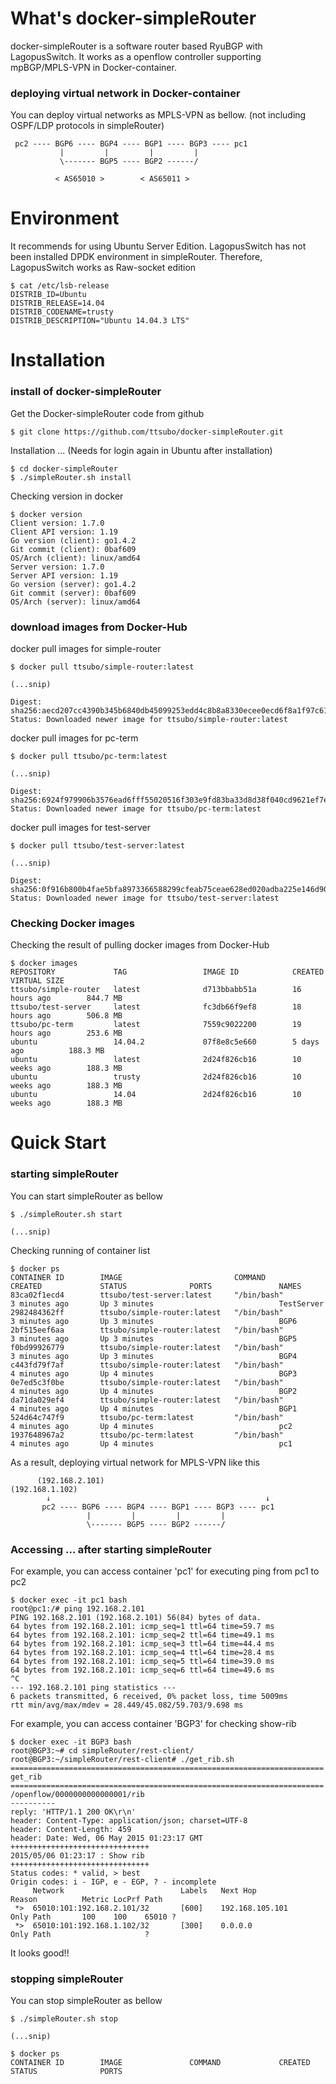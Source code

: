 What's docker-simpleRouter
==========
docker-simpleRouter is a software router based RyuBGP with LagopusSwitch. 
It works as a openflow controller supporting mpBGP/MPLS-VPN in Docker-container.

### deploying virtual network in Docker-container 
You can deploy virtual networks as MPLS-VPN as bellow. 
(not including OSPF/LDP protocols in simpleRouter)

     pc2 ---- BGP6 ---- BGP4 ---- BGP1 ---- BGP3 ---- pc1
               |         |         |         |
               \------- BGP5 ---- BGP2 ------/

              < AS65010 >        < AS65011 >

Environment
==========
It recommends for using Ubuntu Server Edition.
LagopusSwitch has not been installed DPDK environment in simpleRouter.
Therefore, LagopusSwitch works as Raw-socket edition

	$ cat /etc/lsb-release 
	DISTRIB_ID=Ubuntu
	DISTRIB_RELEASE=14.04
	DISTRIB_CODENAME=trusty
	DISTRIB_DESCRIPTION="Ubuntu 14.04.3 LTS"

Installation
==========
### install of docker-simpleRouter
Get the Docker-simpleRouter code from github

	$ git clone https://github.com/ttsubo/docker-simpleRouter.git

Installation ...
(Needs for login again in Ubuntu after installation)

	$ cd docker-simpleRouter
	$ ./simpleRouter.sh install


Checking version in docker

	$ docker version
	Client version: 1.7.0
	Client API version: 1.19
	Go version (client): go1.4.2
	Git commit (client): 0baf609
	OS/Arch (client): linux/amd64
	Server version: 1.7.0
	Server API version: 1.19
	Go version (server): go1.4.2
	Git commit (server): 0baf609
	OS/Arch (server): linux/amd64


### download images from Docker-Hub
docker pull images for simple-router

	$ docker pull ttsubo/simple-router:latest

	(...snip)

	Digest: sha256:aecd207cc4390b345b6840db45099253edd4c8b8a8330ecee0ecd6f8a1f97c61
	Status: Downloaded newer image for ttsubo/simple-router:latest


docker pull images for pc-term

	$ docker pull ttsubo/pc-term:latest

	(...snip)

	Digest: sha256:6924f979906b3576ead6fff55020516f303e9fd83ba33d8d38f040cd9621ef7e
	Status: Downloaded newer image for ttsubo/pc-term:latest


docker pull images for test-server

	$ docker pull ttsubo/test-server:latest

	(...snip)

	Digest: sha256:0f916b800b4fae5bfa8973366588299cfeab75ceae628ed020adba225e146d90
	Status: Downloaded newer image for ttsubo/test-server:latest


### Checking Docker images
Checking the result of pulling docker images from Docker-Hub

	$ docker images
	REPOSITORY             TAG                 IMAGE ID            CREATED             VIRTUAL SIZE
	ttsubo/simple-router   latest              d713bbabb51a        16 hours ago        844.7 MB
	ttsubo/test-server     latest              fc3db66f9ef8        18 hours ago        506.8 MB
	ttsubo/pc-term         latest              7559c9022200        19 hours ago        253.6 MB
	ubuntu                 14.04.2             07f8e8c5e660        5 days ago          188.3 MB
	ubuntu                 latest              2d24f826cb16        10 weeks ago        188.3 MB
	ubuntu                 trusty              2d24f826cb16        10 weeks ago        188.3 MB
	ubuntu                 14.04               2d24f826cb16        10 weeks ago        188.3 MB


Quick Start
===========
### starting simpleRouter
You can start simpleRouter as bellow

	$ ./simpleRouter.sh start

	(...snip)


Checking running of container list

	$ docker ps
	CONTAINER ID        IMAGE                         COMMAND             CREATED             STATUS              PORTS               NAMES
	83ca02f1ecd4        ttsubo/test-server:latest     "/bin/bash"         3 minutes ago       Up 3 minutes                            TestServer          
	2982484362ff        ttsubo/simple-router:latest   "/bin/bash"         3 minutes ago       Up 3 minutes                            BGP6                
	2bf515eef6aa        ttsubo/simple-router:latest   "/bin/bash"         3 minutes ago       Up 3 minutes                            BGP5                
	f0bd99926779        ttsubo/simple-router:latest   "/bin/bash"         3 minutes ago       Up 3 minutes                            BGP4                
	c443fd79f7af        ttsubo/simple-router:latest   "/bin/bash"         4 minutes ago       Up 4 minutes                            BGP3                
	0e7ed5c3f0be        ttsubo/simple-router:latest   "/bin/bash"         4 minutes ago       Up 4 minutes                            BGP2                
	da71da029ef4        ttsubo/simple-router:latest   "/bin/bash"         4 minutes ago       Up 4 minutes                            BGP1                
	524d64c747f9        ttsubo/pc-term:latest         "/bin/bash"         4 minutes ago       Up 4 minutes                            pc2                 
	1937648967a2        ttsubo/pc-term:latest         "/bin/bash"         4 minutes ago       Up 4 minutes                            pc1                 



As a result, deploying virtual network for MPLS-VPN like this

          (192.168.2.101)                                    (192.168.1.102)
            ↓                                                ↓
           pc2 ---- BGP6 ---- BGP4 ---- BGP1 ---- BGP3 ---- pc1
                     |         |         |         |
                     \------- BGP5 ---- BGP2 ------/


### Accessing ... after starting simpleRouter
For example, you can access container 'pc1' for executing ping from pc1 to pc2

	$ docker exec -it pc1 bash
	root@pc1:/# ping 192.168.2.101
	PING 192.168.2.101 (192.168.2.101) 56(84) bytes of data.
	64 bytes from 192.168.2.101: icmp_seq=1 ttl=64 time=59.7 ms
	64 bytes from 192.168.2.101: icmp_seq=2 ttl=64 time=49.1 ms
	64 bytes from 192.168.2.101: icmp_seq=3 ttl=64 time=44.4 ms
	64 bytes from 192.168.2.101: icmp_seq=4 ttl=64 time=28.4 ms
	64 bytes from 192.168.2.101: icmp_seq=5 ttl=64 time=39.0 ms
	64 bytes from 192.168.2.101: icmp_seq=6 ttl=64 time=49.6 ms
	^C
	--- 192.168.2.101 ping statistics ---
	6 packets transmitted, 6 received, 0% packet loss, time 5009ms
	rtt min/avg/max/mdev = 28.449/45.082/59.703/9.698 ms


For example, you can access container 'BGP3' for checking show-rib 

	$ docker exec -it BGP3 bash
	root@BGP3:~# cd simpleRouter/rest-client/
	root@BGP3:~/simpleRouter/rest-client# ./get_rib.sh 
	======================================================================
	get_rib
	======================================================================
	/openflow/0000000000000001/rib
	----------
	reply: 'HTTP/1.1 200 OK\r\n'
	header: Content-Type: application/json; charset=UTF-8
	header: Content-Length: 459
	header: Date: Wed, 06 May 2015 01:23:17 GMT
	+++++++++++++++++++++++++++++++
	2015/05/06 01:23:17 : Show rib 
	+++++++++++++++++++++++++++++++
	Status codes: * valid, > best
	Origin codes: i - IGP, e - EGP, ? - incomplete
	     Network                          Labels   Next Hop             Reason          Metric LocPrf Path
	 *>  65010:101:192.168.2.101/32       [600]    192.168.105.101      Only Path       100    100    65010 ?
	 *>  65010:101:192.168.1.102/32       [300]    0.0.0.0              Only Path                     ?


It looks good!!


### stopping simpleRouter
You can stop simpleRouter as bellow

	$ ./simpleRouter.sh stop

	(...snip)

	$ docker ps
	CONTAINER ID        IMAGE               COMMAND             CREATED             STATUS              PORTS

